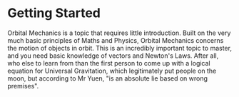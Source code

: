 # Getting Started

Orbital Mechanics is a topic that requires little introduction. Built on the very much basic principles of Maths and Physics, Orbital Mechanics concerns the motion of objects in orbit. This is an incredibly important topic to master, and you need basic knowledge of vectors and Newton's Laws. After all, who else to learn from than the first person to come up with a logical equation for Universal Gravitation, which legitimately put people on the moon, but according to Mr Yuen, "is an absolute lie based on wrong premises".